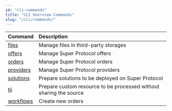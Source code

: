 ```yaml
---
id: "cli-commands"
title: "CLI Overview Commands"
slug: "/cli/commands/"
---
```


|**Command**|**Description**|
| :- | :- |
|[files](/developers/cli_commands/files)|Manage files in third-party storages|
|[offers](/developers/cli_commands/offers)|Manage Super Protocol offers|
|[orders](/developers/cli_commands/orders)|Manage Super Protocol orders|
|[providers](/developers/cli_commands/providers)|Manage Super Protocol providers|
|[solutions](/developers/cli_commands/solutions)|Prepare solutions to be deployed on Super Protocol|
|[tii](/developers/cli_commands/tii)|Prepare custom resource to be processed without sharing the source|
|[workflows](/testnet/cli/commands/workflows/create)|Create new orders|